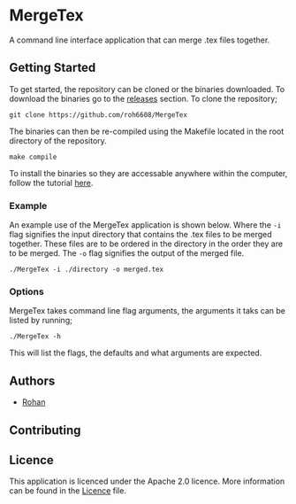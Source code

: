# MergeTex
A command line interface application that can merge .tex files together.

## Getting Started
To get started, the repository can be cloned or the binaries downloaded. To download the binaries go to the [releases](https://github.com/roh6608/MergeTex/releases) section. To clone the repository;

```
git clone https://github.com/roh6608/MergeTex
```
The binaries can then be re-compiled using the Makefile located in the root directory of the repository.

```
make compile
```
To install the binaries so they are accessable anywhere within the computer, follow the tutorial [here](https://golang.org/doc/tutorial/compile-install).

### Example
An example use of the MergeTex application is shown below. Where the ```-i``` flag signifies the input directory that contains the .tex files to be merged together. These files are to be ordered in the directory in the order they are to be merged. The ```-o``` flag signifies the output of the merged file.

```
./MergeTex -i ./directory -o merged.tex
```

### Options
MergeTex takes command line flag arguments, the arguments it taks can be listed by running;

```
./MergeTex -h
```
This will list the flags, the defaults and what arguments are expected.

## Authors
- [Rohan](https://github.com/roh6608)
## Contributing

## Licence
This application is licenced under the Apache 2.0 licence. More information can be found in the [Licence](https://github.com/roh6608) file.
